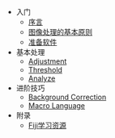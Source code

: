 * 入门
  * [序言](README.md)
  * [图像处理的基本原则](content/Principle.md)
  * [准备软件](content/software.md)
* 基本处理
  * [Adjustment](content/README.md)
  * [Threshold](content/README.md)
  * [Analyze](content/README.md)
* 进阶技巧
  * [Background Correction](content/Back_correction.md)
  * [Macro Language](content/README.md)
* 附录
  * [Fiji学习资源](content/README.md)
